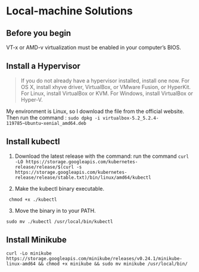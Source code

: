 # Local-machine Solutions

## Before you begin

VT-x or AMD-v virtualization must be enabled in your computer’s BIOS.

## Install a Hypervisor

>If you do not already have a hypervisor installed, install one now.
    For OS X, install xhyve driver, VirtualBox, or VMware Fusion, or HyperKit.
    For Linux, install VirtualBox or KVM.
    For Windows, install VirtualBox or Hyper-V.

My environment is Linux, so I download the file from the official website.
Then run the command :
`sudo dpkg -i virtualbox-5.2_5.2.4-119785~Ubuntu~xenial_amd64.deb`

## Install kubectl

1. Download the latest release with the command:
run the command
`curl -LO https://storage.googleapis.com/kubernetes-release/release/$(curl -s https://storage.googleapis.com/kubernetes-release/release/stable.txt)/bin/linux/amd64/kubectl`


2. Make the kubectl binary executable.

` chmod +x ./kubectl`

3. Move the binary in to your PATH.

 `sudo mv ./kubectl /usr/local/bin/kubectl`

## Install Minikube
 `curl -Lo minikube https://storage.googleapis.com/minikube/releases/v0.24.1/minikube-linux-amd64 && chmod +x minikube && sudo mv minikube /usr/local/bin/`

 
